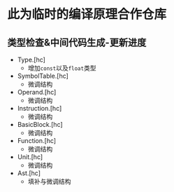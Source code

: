 # 此为临时的编译原理合作仓库

## 类型检查&中间代码生成-更新进度
* Type.[hc]
    * 增加`const`以及`float`类型
* SymbolTable.[hc]
    * 微调结构
* Operand.[hc]
    * 微调结构
* Instruction.[hc]
    * 微调结构
* BasicBlock.[hc]
    * 微调结构
* Function.[hc]
    * 微调结构
* Unit.[hc]
    * 微调结构
* Ast.[hc]
    * 填补与微调结构